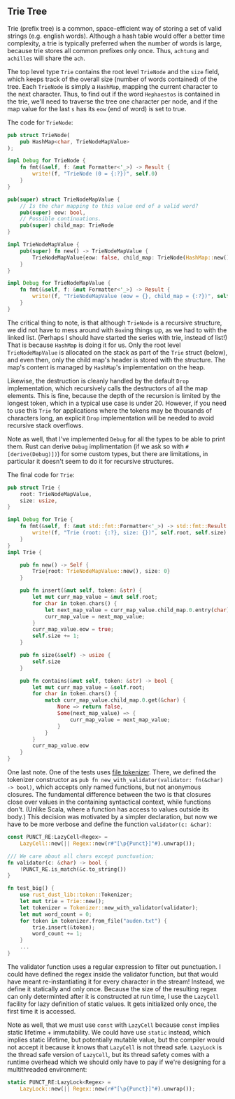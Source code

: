 ## Trie Tree

Trie (prefix tree) is a common, space-efficient way of storing a set of valid strings (e.g. english words). 
Although a hash table would offer a better time complexity, a trie is typically preferred when the number
of words is large, because trie stores all common prefixes only once. Thus, `achtung` and `achilles` will
share the `ach`.

The top level type `Trie` contains the root level `TrieNode` and the `size` field, which keeps track of
the overall size (number of words contained) of the tree. Each `TrieNode` is simply a `HashMap`,
mapping the current character to the next character. Thus, to find out if the word `Hephaestos` is contained
in the trie, we'll need to traverse the tree one character per node, and if the map value for the last `s`
has its `eow` (end of word) is set to true.

The code for `TrieNode`:
```rust
pub struct TrieNode(
    pub HashMap<char, TrieNodeMapValue>
);

impl Debug for TrieNode {
    fn fmt(&self, f: &mut Formatter<'_>) -> Result {
        write!(f, "TrieNode (0 = {:?})", self.0)
    }
}

pub(super) struct TrieNodeMapValue {
    // Is the char mapping to this value end of a valid word?
    pub(super) eow: bool,
    // Possible continuations.
    pub(super) child_map: TrieNode
}

impl TrieNodeMapValue {
    pub(super) fn new() -> TrieNodeMapValue {
        TrieNodeMapValue{eow: false, child_map: TrieNode(HashMap::new())}
    }
}

impl Debug for TrieNodeMapValue {
    fn fmt(&self, f: &mut Formatter<'_>) -> Result {
        write!(f, "TrieNodeMapValue (eow = {}, child_map = {:?})", self.eow, self.child_map)
    }
}
```
The critical thing to note, is that although `TrieNode` is a recursive structure, we did not have to 
mess around with `Box`ing things up, as we had to with the linked list. (Perhaps I should have started
the series with trie, instead of list!) That is because `HashMap` is doing it for us. Only the root level
`TrieNodeMapValue` is allocated on the stack as part of the `Trie` struct (below), and even then, only 
the child map's
header is stored with the structure. The map's content is managed by `HashMap`'s implementation on the
heap.

Likewise, the destruction is cleanly handled by the default `Drop` implementation, which recursively
calls the destructors of all the map elements. This is fine, because the depth of the recursion is
limited by the longest token, which in a typical use case is under 20. However, if you need to use
this `Trie` for applications where the tokens may be thousands of characters long, an explicit `Drop`
implementation will be needed to avoid recursive stack overflows.

Note as well, that I've implemented `Debug` for all the types to be able to print them. Rust
can derive `Debug` implimentation (if we ask so with `#[derive(Debug)])`) for some custom types,
but there are limitations, in particular it doesn't seem to do it for recursive structures.

The final code for `Trie`:
```rust
pub struct Trie {
    root: TrieNodeMapValue,
    size: usize,
}

impl Debug for Trie {
    fn fmt(&self, f: &mut std::fmt::Formatter<'_>) -> std::fmt::Result {
        write!(f, "Trie (root: {:?}, size: {})", self.root, self.size)
    }
}
impl Trie {

    pub fn new() -> Self {
        Trie{root: TrieNodeMapValue::new(), size: 0}
    }

    pub fn insert(&mut self, token: &str) {
        let mut curr_map_value = &mut self.root;
        for char in token.chars() {
            let next_map_value = curr_map_value.child_map.0.entry(char).or_insert(TrieNodeMapValue::new());
            curr_map_value = next_map_value;
        }
        curr_map_value.eow = true;
        self.size += 1;
    }

    pub fn size(&self) -> usize {
        self.size
    }

    pub fn contains(&mut self, token: &str) -> bool {
        let mut curr_map_value = &self.root;
        for char in token.chars() {
            match curr_map_value.child_map.0.get(&char) {
                None => return false,
                Some(next_map_value) => {
                    curr_map_value = next_map_value;
                }
            }
        }
        curr_map_value.eow
    }
}
```

One last note. One of the tests uses [file tokenizer](../lib/src/token.rs). There, we defined the tokenizer
constructor as `pub fn new_with_validator(validator: fn(&char) -> bool)`, which accepts only named functions,
but not anonymous closures. The fundamental difference between the two is that closures close over values
in the containing syntactical context, while functions don't. (Unlike Scala, where a function has access
to values outside its body.) This decision was motivated by a simpler declaration, but now we have to be
more verbose and define the function `validator(c: &char)`:

```rust
const PUNCT_RE:LazyCell<Regex> =
    LazyCell::new(|| Regex::new(r#"[\p{Punct}]"#).unwrap());

/// We care about all chars except punctuation;
fn validator(c: &char) -> bool {
    !PUNCT_RE.is_match(&c.to_string())
}

fn test_big() {
    use rust_dust_lib::token::Tokenizer;
    let mut trie = Trie::new();
    let tokenizer = Tokenizer::new_with_validator(validator);
    let mut word_count = 0;
    for token in tokenizer.from_file("auden.txt") {
        trie.insert(&token);
        word_count += 1;
    }
    ...
}
```

The validator function uses a regular expression to filter out punctuation. I could have defined the
regex inside the validator function, but that would have meant re-instantiating it for every character
in the stream! Instead, we define it statically and only once. Because the size of the resulting regex
can only determinted after it is constructed at run time, I use the `LazyCell` facility for lazy definition
of static values. It gets initialized only once, the first time it is accessed.

Note as well, that we must use `const` with `LazyCell` because `const` implies static lifetime + immutability.
We could have use `static` instead, which implies static lifetime, but potentially mutable value, but the
compiler would not accept it because it knows that `LazyCell` is not thread safe. `LazyLock` is the thread
safe version of `LazyCell`, but its thread safety comes with a runtime overhead which we should only
have to pay if we're designing for a multithreaded environment:
```rust
static PUNCT_RE:LazyLock<Regex> =
    LazyLock::new(|| Regex::new(r#"[\p{Punct}]"#).unwrap());

```
